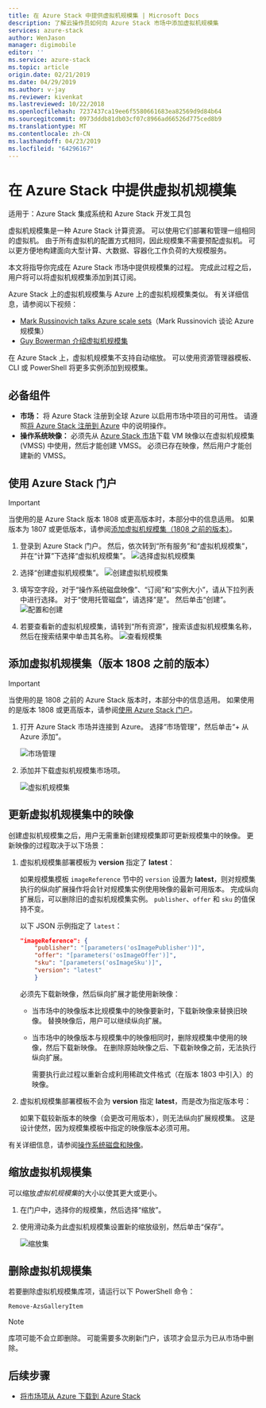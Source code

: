 ```yaml
---
title: 在 Azure Stack 中提供虚拟机规模集 | Microsoft Docs
description: 了解云操作员如何向 Azure Stack 市场中添加虚拟机规模集
services: azure-stack
author: WenJason
manager: digimobile
editor: ''
ms.service: azure-stack
ms.topic: article
origin.date: 02/21/2019
ms.date: 04/29/2019
ms.author: v-jay
ms.reviewer: kivenkat
ms.lastreviewed: 10/22/2018
ms.openlocfilehash: 7237437ca19ee6f5580661683ea82569d9d84b64
ms.sourcegitcommit: 0973dddb81db03cf07c8966ad66526d775ced8b9
ms.translationtype: MT
ms.contentlocale: zh-CN
ms.lasthandoff: 04/23/2019
ms.locfileid: "64296167"
---
```

# <a name="make-virtual-machine-scale-sets-available-in-azure-stack"></a>在 Azure Stack 中提供虚拟机规模集

适用于：Azure Stack 集成系统和 Azure Stack 开发工具包
  
虚拟机规模集是一种 Azure Stack 计算资源。 可以使用它们部署和管理一组相同的虚拟机。 由于所有虚拟机的配置方式相同，因此规模集不需要预配虚拟机。 可以更方便地构建面向大型计算、大数据、容器化工作负荷的大规模服务。

本文将指导你完成在 Azure Stack 市场中提供规模集的过程。 完成此过程之后，用户将可以将虚拟机规模集添加到其订阅。

Azure Stack 上的虚拟机规模集与 Azure 上的虚拟机规模集类似。 有关详细信息，请参阅以下视频：

* [Mark Russinovich talks Azure scale sets](https://channel9.msdn.com/Blogs/Regular-IT-Guy/Mark-Russinovich-Talks-Azure-Scale-Sets/)（Mark Russinovich 谈论 Azure 规模集）
* [Guy Bowerman 介绍虚拟机规模集](https://channel9.msdn.com/Shows/Cloud+Cover/Episode-191-Virtual-Machine-Scale-Sets-with-Guy-Bowerman)

在 Azure Stack 上，虚拟机规模集不支持自动缩放。 可以使用资源管理器模板、CLI 或 PowerShell 将更多实例添加到规模集。

## <a name="prerequisites"></a>必备组件

* **市场：** 将 Azure Stack 注册到全球 Azure 以启用市场中项目的可用性。 请遵照[将 Azure Stack 注册到 Azure](azure-stack-registration.md) 中的说明操作。
* **操作系统映像：** 必须先从 [Azure Stack 市场](azure-stack-download-azure-marketplace-item.md)下载 VM 映像以在虚拟机规模集 (VMSS) 中使用，然后才能创建 VMSS。 必须已存在映像，然后用户才能创建新的 VMSS。

## <a name="use-the-azure-stack-portal"></a>使用 Azure Stack 门户

>[!IMPORTANT]  
> 当使用的是 Azure Stack 版本 1808 或更高版本时，本部分中的信息适用。 如果版本为 1807 或更低版本，请参阅[添加虚拟机规模集（1808 之前的版本）](#add-the-virtual-machine-scale-set-prior-to-version-1808)。

1. 登录到 Azure Stack 门户。 然后，依次转到“所有服务”和“虚拟机规模集”，并在“计算”下选择“虚拟机规模集”。
   ![选择虚拟机规模集](media/azure-stack-compute-add-scalesets/all-services.png)

2. 选择“创建虚拟机规模集”。
   ![创建虚拟机规模集](media/azure-stack-compute-add-scalesets/create-scale-set.png)

3. 填写空字段，对于“操作系统磁盘映像”、“订阅”和“实例大小”，请从下拉列表中进行选择。 对于“使用托管磁盘”，请选择“是”。 然后单击“创建”。
    ![配置和创建](media/azure-stack-compute-add-scalesets/create.png)

4. 若要查看新的虚拟机规模集，请转到“所有资源”，搜索该虚拟机规模集名称，然后在搜索结果中单击其名称。
   ![查看规模集](media/azure-stack-compute-add-scalesets/search.png)

## <a name="add-the-virtual-machine-scale-set-prior-to-version-1808"></a>添加虚拟机规模集（版本 1808 之前的版本）

>[!IMPORTANT]  
> 当使用的是 1808 之前的 Azure Stack 版本时，本部分中的信息适用。 如果使用的是版本 1808 或更高版本，请参阅[使用 Azure Stack 门户](#use-the-azure-stack-portal)。

1. 打开 Azure Stack 市场并连接到 Azure。 选择“市场管理”，然后单击“+ 从 Azure 添加”。

    ![市场管理](media/azure-stack-compute-add-scalesets/image01.png)

2. 添加并下载虚拟机规模集市场项。

    ![虚拟机规模集](media/azure-stack-compute-add-scalesets/image02.png)

## <a name="update-images-in-a-virtual-machine-scale-set"></a>更新虚拟机规模集中的映像

创建虚拟机规模集之后，用户无需重新创建规模集即可更新规模集中的映像。 更新映像的过程取决于以下场景：

1. 虚拟机规模集部署模板为 **version** 指定了 **latest**：  

   如果规模集模板 `imageReference` 节中的 `version` 设置为 **latest**，则对规模集执行的纵向扩展操作将会针对规模集实例使用映像的最新可用版本。 完成纵向扩展后，可以删除旧的虚拟机规模集实例。 `publisher`、`offer` 和 `sku` 的值保持不变。

   以下 JSON 示例指定了 `latest`：  

    ```json  
    "imageReference": {
        "publisher": "[parameters('osImagePublisher')]",
        "offer": "[parameters('osImageOffer')]",
        "sku": "[parameters('osImageSku')]",
        "version": "latest"
        }
    ```

   必须先下载新映像，然后纵向扩展才能使用新映像：  

   * 当市场中的映像版本比规模集中的映像要新时，下载新映像来替换旧映像。 替换映像后，用户可以继续纵向扩展。

   * 当市场中的映像版本与规模集中的映像相同时，删除规模集中使用的映像，然后下载新映像。 在删除原始映像之后、下载新映像之前，无法执行纵向扩展。

     需要执行此过程以重新合成利用稀疏文件格式（在版本 1803 中引入）的映像。

2. 虚拟机规模集部署模板不会为 **version** 指定 **latest**，而是改为指定版本号：  

    如果下载较新版本的映像（会更改可用版本），则无法纵向扩展规模集。 这是设计使然，因为规模集模板中指定的映像版本必须可用。  

有关详细信息，请参阅[操作系统磁盘和映像](../user/azure-stack-compute-overview.md#operating-system-disks-and-images)。  

## <a name="scale-a-virtual-machine-scale-set"></a>缩放虚拟机规模集

可以缩放*虚拟机规模集*的大小以使其更大或更小。  

1. 在门户中，选择你的规模集，然后选择“缩放”。

2. 使用滑动条为此虚拟机规模集设置新的缩放级别，然后单击“保存”。

     ![缩放集](media/azure-stack-compute-add-scalesets/scale.png)

## <a name="remove-a-virtual-machine-scale-set"></a>删除虚拟机规模集

若要删除虚拟机规模集库项，请运行以下 PowerShell 命令：

```powershell  
Remove-AzsGalleryItem
```

> [!NOTE]
> 库项可能不会立即删除。 可能需要多次刷新门户，该项才会显示为已从市场中删除。

## <a name="next-steps"></a>后续步骤

* [将市场项从 Azure 下载到 Azure Stack](azure-stack-download-azure-marketplace-item.md)